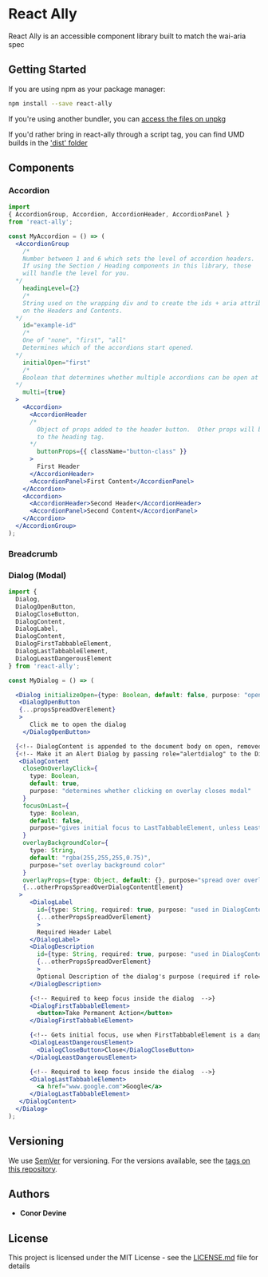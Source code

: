 # React Ally

React Ally is an accessible component library built to match the wai-aria spec

## Getting Started

If you are using npm as your package manager:

```sh
npm install --save react-ally
```

If you're using another bundler, you can [access the files on unpkg](https://unpkg.com/react-ally/)

If you'd rather bring in react-ally through a script tag, you can find UMD builds in the ['dist' folder](https://unpkg.com/react-ally/dist)

## Components

### Accordion

```jsx
import
{ AccordionGroup, Accordion, AccordionHeader, AccordionPanel }
from 'react-ally';

const MyAccordion = () => (
  <AccordionGroup
    /*
    Number between 1 and 6 which sets the level of accordion headers.
    If using the Section / Heading components in this library, those
    will handle the level for you.
  */
    headingLevel={2}
    /*
    String used on the wrapping div and to create the ids + aria attributes
    on the Headers and Contents.
  */
    id="example-id"
    /*
    One of "none", "first", "all"
    Determines which of the accordions start opened.
  */
    initialOpen="first"
    /*
    Boolean that determines whether multiple accordions can be open at once.
  */
    multi={true}
  >
    <Accordion>
      <AccordionHeader
      /*
        Object of props added to the header button.  Other props will be added
        to the heading tag.
      */
        buttonProps={{ className="button-class" }}
      >
        First Header
      </AccordionHeader>
      <AccordionPanel>First Content</AccordionPanel>
    </Accordion>
    <Accordion>
      <AccordionHeader>Second Header</AccordionHeader>
      <AccordionPanel>Second Content</AccordionPanel>
    </Accordion>
  </AccordionGroup>
);
```

### Breadcrumb

### Dialog (Modal)

```jsx
import {
  Dialog,
  DialogOpenButton,
  DialogCloseButton,
  DialogContent,
  DialogLabel,
  DialogContent,
  DialogFirstTabbableElement,
  DialogLastTabbableElement,
  DialogLeastDangerousElement
} from 'react-ally';

const MyDialog = () => (

  <Dialog initializeOpen={type: Boolean, default: false, purpose: "opens the dialog on initial render"}>
   <DialogOpenButton
   {...propsSpreadOverElement}
   >
      Click me to open the dialog
    </DialogOpenButton>

  {<!-- DialogContent is appended to the document body on open, removed on close  -->}
  {<!-- Make it an Alert Dialog by passing role="alertdialog" to the DialogContent component  -->}
   <DialogContent
    closeOnOverlayClick={
      type: Boolean,
      default: true,
      purpose: "determines whether clicking on overlay closes modal"
    }
    focusOnLast={
      type: Boolean,
      default: false,
      purpose="gives initial focus to LastTabbableElement, unless LeastDangerousElement exists"
    }
    overlayBackgroundColor={
      type: String,
      default: "rgba(255,255,255,0.75)",
      purpose="set overlay background color"
    }
    overlayProps={type: Object, default: {}, purpose="spread over overlay div element"}
    {...otherPropsSpreadOverDialogContentElement}
   >
      <DialogLabel
        id={type: String, required: true, purpose: "used in DialogContent's aria-label"}
        {...otherPropsSpreadOverElement}
        >
        Required Header Label
      </DialogLabel>
      <DialogDescription
        id={type: String, required: true, purpose: "used in DialogContent's aria-describedby"}
        {...otherPropsSpreadOverElement}
        >
        Optional Description of the dialog's purpose (required if role="alertdialog")
      </DialogDescription>

      {<!-- Required to keep focus inside the dialog  -->}
      <DialogFirstTabbableElement>
        <button>Take Permanent Action</button>
      </DialogFirstTabbableElement>

      {<!-- Gets initial focus, use when FirstTabbableElement is a dangerous action  -->}
      <DialogLeastDangerousElement>
        <DialogCloseButton>Close</DialogCloseButton>
      </DialogLeastDangerousElement>

      {<!-- Required to keep focus inside the dialog  -->}
      <DialogLastTabbableElement>
        <a href="www.google.com">Google</a>
      </DialogLastTabbableElement>
   </DialogContent>
  </Dialog>
);
```

## Versioning

We use [SemVer](http://semver.org/) for versioning. For the versions available, see the [tags on this repository](https://github.com/your/project/tags).

## Authors

- **Conor Devine**

## License

This project is licensed under the MIT License - see the [LICENSE.md](LICENSE.md) file for details
